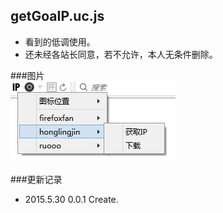 getGoaIP.uc.js
----------------------------------- 
 - 看到的低调使用。  
 - 还未经各站长同意，若不允许，本人无条件删除。  

###图片  
![](https://github.com/GH-Kelo/userChromeJS/raw/master/getGoaIP/getGoaIP/getGoaIP/getGoaIP/img/getGoaIP.png "getGoaIP")  

###更新记录    
 - 2015.5.30 0.0.1 Create.  


